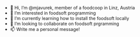 - 👋 Hi, I’m @mjavurek, member of a foodcoop in Linz, Austria
- 👀 I’m interested in foodsoft programming
- 🌱 I’m currently learning how to install the foodsoft locally
- 💞️ I’m looking to collaborate on foodsoft prgramming
- 📫 Write me a personal message!

<!---
mjavurek/mjavurek is a ✨ special ✨ repository because its `README.md` (this file) appears on your GitHub profile.
You can click the Preview link to take a look at your changes.
--->
